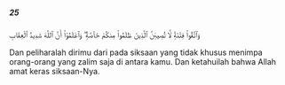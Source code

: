 ##### 25

<span class="ayah">وَٱتَّقُوا۟ فِتْنَةًۭ لَّا تُصِيبَنَّ ٱلَّذِينَ ظَلَمُوا۟ مِنكُمْ خَآصَّةًۭ ۖ وَٱعْلَمُوٓا۟ أَنَّ ٱللَّهَ شَدِيدُ ٱلْعِقَابِ</span>

<span class="ayah_translation">Dan peliharalah dirimu dari pada siksaan yang tidak khusus menimpa orang-orang yang zalim saja di antara kamu. Dan ketahuilah bahwa Allah amat keras siksaan-Nya.</span>
